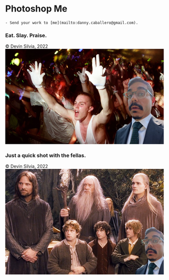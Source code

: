 # Photoshop Me
    
    - Send your work to [me](mailto:danny.caballero@gmail.com).

### Eat. Slay. Praise.
&copy; Devin Silvia, 2022
<img src="./img/praise.jpeg"/>
    
### Just a quick shot with the fellas.
&copy; Devin Silvia, 2022
<img src="./img/lotr.jpeg"/>